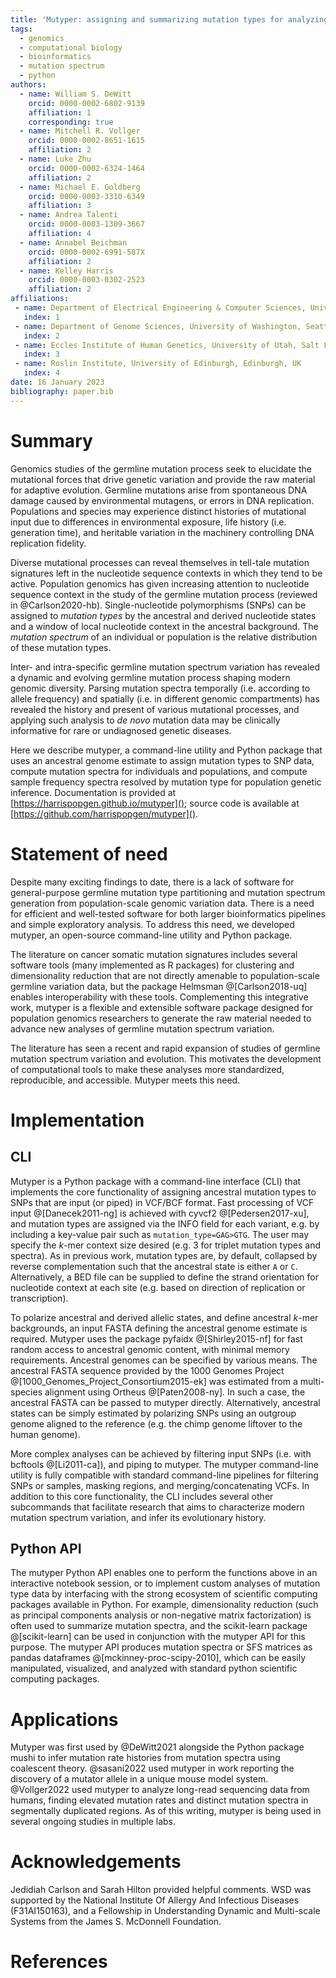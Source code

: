 ```yaml
---
title: 'Mutyper: assigning and summarizing mutation types for analyzing germline mutation spectra'
tags:
  - genomics
  - computational biology
  - bioinformatics
  - mutation spectrum
  - python
authors:
  - name: William S. DeWitt
    orcid: 0000-0002-6802-9139
    affiliation: 1
    corresponding: true
  - name: Mitchell R. Vollger
    orcid: 0000-0002-8651-1615
    affiliation: 2
  - name: Luke Zhu
    orcid: 0000-0002-6324-1464
    affiliation: 2
  - name: Michael E. Goldberg
    orcid: 0000-0003-3310-6349
    affiliation: 3
  - name: Andrea Talenti
    orcid: 0000-0003-1309-3667
    affiliation: 4
  - name: Annabel Beichman
    orcid: 0000-0002-6991-587X
    affiliation: 2
  - name: Kelley Harris
    orcid: 0000-0003-0302-2523
    affiliation: 2
affiliations:
 - name: Department of Electrical Engineering & Computer Sciences, University of California, Berkeley, CA, USA
   index: 1
 - name: Department of Genome Sciences, University of Washington, Seattle, WA, USA
   index: 2
 - name: Eccles Institute of Human Genetics, University of Utah, Salt Lake City, UT, USA
   index: 3
 - name: Roslin Institute, University of Edinburgh, Edinburgh, UK
   index: 4
date: 16 January 2023
bibliography: paper.bib
---
```


# Summary

Genomics studies of the germline mutation process seek to elucidate the mutational forces that drive genetic variation and provide the raw material for adaptive evolution.
Germline mutations arise from spontaneous DNA damage caused by environmental mutagens, or errors in DNA replication.
Populations and species may experience distinct histories of mutational input due to differences in environmental exposure, life history (i.e. generation time), and heritable variation in the machinery controlling DNA replication fidelity.

Diverse mutational processes can reveal themselves in tell-tale mutation signatures left in the nucleotide sequence contexts in which they tend to be active.
Population genomics has given increasing attention to nucleotide sequence context in the study of the germline mutation process (reviewed in @Carlson2020-hb).
Single-nucleotide polymorphisms (SNPs) can be assigned to *mutation types* by the ancestral and derived nucleotide states and a window of local nucleotide context in the ancestral background.
The *mutation spectrum* of an individual or population is the relative distribution of these mutation types.

Inter- and intra-specific germline mutation spectrum variation has revealed a dynamic and evolving germline mutation process shaping modern genomic diversity.
Parsing mutation spectra temporally (i.e. according to allele frequency) and spatially (i.e. in different genomic compartments) has revealed the history and present of various mutational processes, and applying such analysis to *de novo* mutation data may be clinically informative for rare or undiagnosed genetic diseases.

Here we describe mutyper, a command-line utility and Python package that uses an ancestral genome estimate to assign mutation types to SNP data, compute mutation spectra for individuals and populations, and compute sample frequency spectra resolved by mutation type for population genetic inference.
Documentation is provided at [https://harrispopgen.github.io/mutyper](); source code is available at [https://github.com/harrispopgen/mutyper]().

# Statement of need

Despite many exciting findings to date, there is a lack of software for general-purpose germline mutation type partitioning and mutation spectrum generation from population-scale genomic variation data.
There is a need for efficient and well-tested software for both larger bioinformatics pipelines and simple exploratory analysis.
To address this need, we developed mutyper, an open-source command-line utility and Python package.

The literature on cancer somatic mutation signatures includes several software tools (many implemented as R packages) for clustering and dimensionality reduction that are not directly amenable to population-scale germline variation data, but the package Helmsman @[Carlson2018-uq] enables interoperability with these tools.
Complementing this integrative work, mutyper is a flexible and extensible software package designed for population genomics researchers to generate the raw material needed to advance new analyses of germline mutation spectrum variation.

The literature has seen a recent and rapid expansion of studies of germline mutation spectrum variation and evolution.
This motivates the development of computational tools to make these analyses more standardized, reproducible, and accessible.
Mutyper meets this need.

# Implementation

## CLI

Mutyper is a Python package with a command-line interface (CLI) that implements the core functionality of assigning ancestral mutation types to SNPs that are input (or piped) in VCF/BCF format.
Fast processing of VCF input @[Danecek2011-ng] is achieved with cyvcf2 @[Pedersen2017-xu], and mutation types are assigned via the INFO field for each variant, e.g. by including a key-value pair such as `mutation_type=GAG>GTG`.
The user may specify the $k$-mer context size desired (e.g. 3 for triplet mutation types and spectra).
As in previous work, mutation types are, by default, collapsed by reverse complementation such that the ancestral state is either `A` or `C`.
Alternatively, a BED file can be supplied to define the strand orientation for nucleotide context at each site (e.g. based on direction of replication or transcription).

To polarize ancestral and derived allelic states, and define ancestral $k$-mer backgrounds, an input FASTA defining the ancestral genome estimate is required.
Mutyper uses the package pyfaidx @[Shirley2015-nf] for fast random access to ancestral genomic content, with minimal memory requirements.
Ancestral genomes can be specified by various means.
The ancestral FASTA sequence provided by the 1000 Genomes Project @[1000_Genomes_Project_Consortium2015-ek] was estimated from a multi-species alignment using Ortheus @[Paten2008-ny].
In such a case, the ancestral FASTA can be passed to mutyper directly.
Alternatively, ancestral states can be simply estimated by polarizing SNPs using an outgroup genome aligned to the reference (e.g. the chimp genome liftover to the human genome).

More complex analyses can be achieved by filtering input SNPs (i.e. with bcftools @[Li2011-ca]), and piping to mutyper.
The mutyper command-line utility is fully compatible with standard command-line pipelines for filtering SNPs or samples, masking regions, and merging/concatenating VCFs.
In addition to this core functionality, the CLI includes several other subcommands that facilitate research that aims to characterize modern mutation spectrum variation, and infer its evolutionary history.

## Python API

The mutyper Python API enables one to perform the functions above in an interactive notebook session, or to implement custom analyses of mutation type data by interfacing with the strong ecosystem of scientific computing packages available in Python.
For example, dimensionality reduction (such as principal components analysis or non-negative matrix factorization) is often used to summarize mutation spectra, and the scikit-learn package @[scikit-learn] can be used in conjunction with the mutyper API for this purpose.
The mutyper API produces mutation spectra or SFS matrices as pandas dataframes @[mckinney-proc-scipy-2010], which can be easily manipulated, visualized, and analyzed with standard python scientific computing packages.

# Applications

Mutyper was first used by @DeWitt2021 alongside the Python package mushi to infer mutation rate histories from mutation spectra using coalescent theory.
@sasani2022 used mutyper in work reporting the discovery of a mutator allele in a unique mouse model system.
@Vollger2022 used mutyper to analyze long-read sequencing data from humans, finding elevated mutation rates and distinct mutation spectra in segmentally duplicated regions.
As of this writing, mutyper is being used in several ongoing studies in multiple labs.

# Acknowledgements

Jedidiah Carlson and Sarah Hilton provided helpful comments.
WSD was supported by the National Institute Of Allergy And Infectious Diseases (F31AI150163), and a Fellowship in Understanding Dynamic and Multi-scale Systems from the James S. McDonnell Foundation.

# References